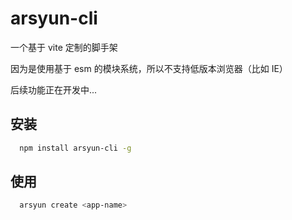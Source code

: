 # arsyun-cli

一个基于 vite 定制的脚手架

因为是使用基于 esm 的模块系统，所以不支持低版本浏览器（比如 IE）

后续功能正在开发中...

## 安装

```sh
  npm install arsyun-cli -g
```

## 使用

```sh
  arsyun create <app-name>
```
